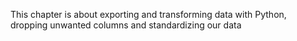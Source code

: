 This chapter is about exporting and transforming data with Python, dropping unwanted columns and standardizing our data